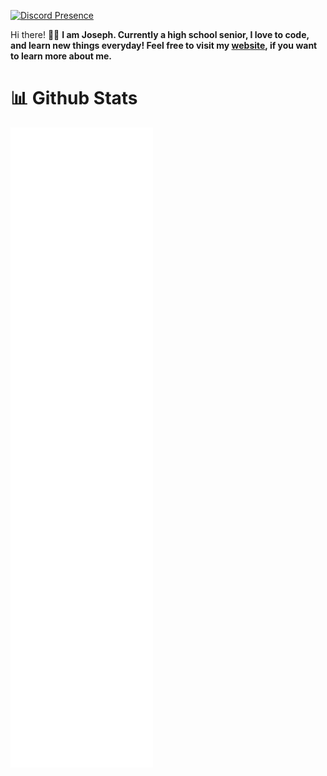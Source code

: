 [![Discord Presence](https://lanyard.cnrad.dev/api/712200825027690558?bg=2C2F33&hideDiscrim=true&borderRadius=36px&idleMessage=Nothing%20going%20on%20here%20just%20hanging%20out)](https://discord.com/users/712200825027690558) 

Hi there! 🤚🏻
**I am Joseph. Currently a high school senior, I love to code, and learn new things everyday! Feel free to visit my [website](https://www.josephcarmosino.website), if you want to learn more about me.**
  
# 📊 Github Stats

<picture>
  <img src="/github-metrics.svg" alt="Metrics">
</picture>
